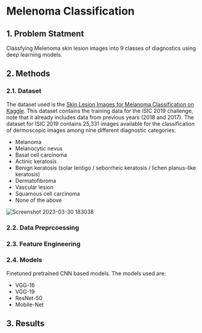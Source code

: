 # Melenoma Classification

## 1. Problem Statment

Classfying Melenoma skin lesion images into 9 classes of diagnostics using deep learning models.  

## 2. Methods

### 2.1. Dataset
The dataset used is the [Skin Lesion Images for Melanoma Classification on Kaggle](https://www.kaggle.com/datasets/andrewmvd/isic-2019). This dataset contains the training data for the ISIC 2019 challenge, note that it already includes data from previous years (2018 and 2017). The dataset for ISIC 2019 contains 25,331 images available for the classification of dermoscopic images among nine different diagnostic categories:

* Melanoma
* Melanocytic nevus
* Basal cell carcinoma
* Actinic keratosis
* Benign keratosis (solar lentigo / seborrheic keratosis / lichen planus-like keratosis)
* Dermatofibroma
* Vascular lesion
* Squamous cell carcinoma
* None of the above

![Screenshot 2023-03-30 183038](https://user-images.githubusercontent.com/72076328/228887596-f9be3bed-ad19-4469-8fda-09a8725bb246.png)

### 2.2. Data Preprcoessing 


### 2.3. Feature Engineering 


### 2.4. Models
Finetuned pretrained CNN based models. The models used are: 

* VGG-16
* VGG-19
* ResNet-50 
* Mobile-Net


## 3. Results 


